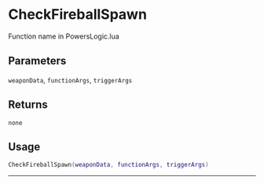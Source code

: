 # CheckFireballSpawn
Function name in PowersLogic.lua
## Parameters
`weaponData`, `functionArgs`, `triggerArgs`
## Returns
`none`
## Usage
```lua
CheckFireballSpawn(weaponData, functionArgs, triggerArgs)
```
---
